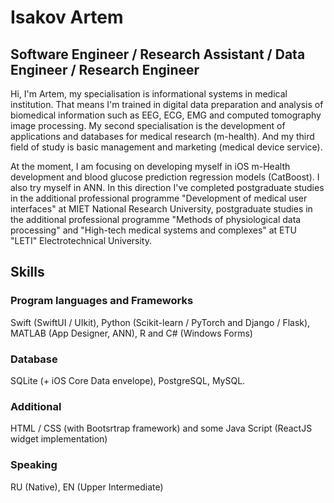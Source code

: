 # Isakov Artem
## Software Engineer / Research Assistant / Data Engineer / Research Engineer
Hi, I'm Artem, my specialisation is informational systems in medical institution. That means I'm trained in digital data preparation and analysis of biomedical information such as EEG, ECG, EMG and computed tomography image processing. My second specialisation is the development of applications and databases for medical research (m-health). And my third field of study is basic management and marketing (medical device service).

At the moment, I am focusing on developing myself in iOS m-Health development and blood glucose prediction regression models (CatBoost). I also try myself in ANN. In this direction I've completed postgraduate studies in the additional professional programme "Development of medical user interfaces" at MIET National Research University, postgraduate studies in the additional professional programme "Methods of physiological data processing" and "High-tech medical systems and complexes" at ETU "LETI" Electrotechnical University.

## Skills
### Program languages and Frameworks
Swift (SwiftUI / UIkit), Python (Scikit-learn / PyTorch and Django / Flask), MATLAB (App Designer, ANN), R and C# (Windows Forms)

### Database
SQLite (+ iOS Core Data envelope), PostgreSQL, MySQL.

### Additional
HTML / CSS (with Bootsrtrap framework) and some Java Script (ReactJS widget implementation)

### Speaking
RU (Native), EN (Upper Intermediate)
